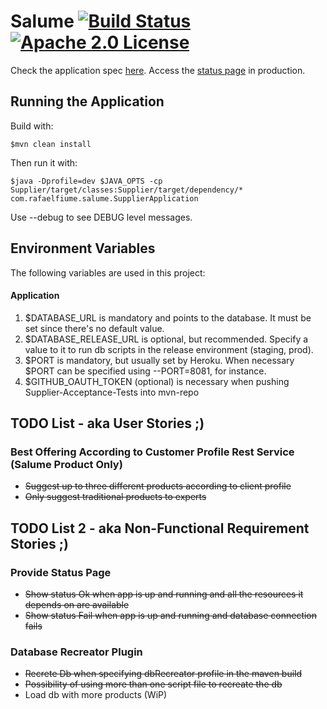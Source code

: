 # Salume [![Build Status](https://travis-ci.org/rafaelfiume/Salume.svg?branch=master)](https://travis-ci.org/rafaelfiume/Salume) [![Apache 2.0 License](https://img.shields.io/badge/license-Apache_2.0-blue.svg)](https://github.com/rafaelfiume/Salume/blob/master/LICENSE)


Check the application spec [here](http://rafaelfiume.github.io/Salume). Access the [status page](http://app.rafaelfiume.com/salume/supplier/status) in production.

## Running the Application

Build with:

    $mvn clean install

Then run it with:

    $java -Dprofile=dev $JAVA_OPTS -cp Supplier/target/classes:Supplier/target/dependency/* com.rafaelfiume.salume.SupplierApplication

Use --debug to see DEBUG level messages.

## Environment Variables

The following variables are used in this project:

#### Application
1) $DATABASE_URL is mandatory and points to the database. It must be set since there's no default value.
2) $DATABASE_RELEASE_URL is optional, but recommended. Specify a value to it to run db scripts in the release environment (staging, prod).
3) $PORT is mandatory, but usually set by Heroku. When necessary $PORT can be specified using --PORT=8081, for instance.
4) $GITHUB_OAUTH_TOKEN (optional) is necessary when pushing Supplier-Acceptance-Tests into mvn-repo

## TODO List - aka User Stories ;)

### Best Offering According to Customer Profile Rest Service (Salume Product Only)
* ~~Suggest up to three different products according to client profile~~
* ~~Only suggest traditional products to experts~~


## TODO List 2 - aka Non-Functional Requirement Stories ;)

### Provide Status Page
* ~~Show status Ok when app is up and running and all the resources it depends on are available~~
* ~~Show status Fail when app is up and running and database connection fails~~

### Database Recreator Plugin
* ~~Recrete Db when specifying dbRecreator profile in the maven build~~
* ~~Possibility of using more than one script file to recreate the db~~
* Load db with more products (WiP)
